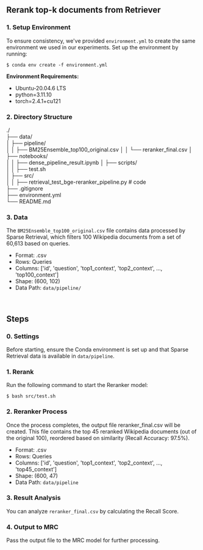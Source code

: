 ## Rerank top-k documents from Retriever

### 1. Setup Environment
To ensure consistency, we've provided `environment.yml` to create the same environment we used in our experiments. Set up the environment by running:
```console
$ conda env create -f environment.yml
```

**Environment Requirements:**    
- Ubuntu-20.04.6 LTS    
- python=3.11.10    
- torch=2.4.1+cu121    


### 2. Directory Structure
./  
├── data/  
│   ├── pipeline/  
│   │   ├── BM25Ensemble_top100_original.csv
│   │   └── reranker_final.csv
│   ├── notebooks/  
│   │   ├── dense_pipeline_result.ipynb
│   ├── scripts/  
│   │   ├── test.sh  
│   ├── src/  
│   │   ├── retrieval_test_bge-reranker_pipeline.py # code  
├── .gitignore  
├── environment.yml  
└── README.md  


### 3. Data
The `BM25Ensemble_top100_original.csv` file contains data processed by Sparse Retrieval, which filters 100 Wikipedia documents from a set of 60,613 based on queries.  

- Format: .csv
- Rows: Queries
- Columns: ['id', 'question', 'top1_context', 'top2_context', ..., 'top100_context']
- Shape: (600, 102)  
- Data Path: `data/pipeline/`

<br>

## Steps

### 0. Settings
Before starting, ensure the Conda environment is set up and that Sparse Retrieval data is available in `data/pipeline`.

### 1. Rerank
Run the following command to start the Reranker model:

```console
$ bash src/test.sh
```


### 2. Reranker Process
Once the process completes, the output file reranker_final.csv will be created. This file contains the top 45 reranked Wikipedia documents (out of the original 100), reordered based on similarity (Recall Accuracy: 97.5%).

- Format: .csv
- Rows: Queries
- Columns: ['id', 'question', 'top1_context', 'top2_context', ..., 'top45_context']
- Shape: (600, 47)
- Data Path: `data/pipeline`


### 3. Result Analysis
You can analyze `reranker_final.csv` by calculating the Recall Score.



### 4. Output to MRC
Pass the output file to the MRC model for further processing.



